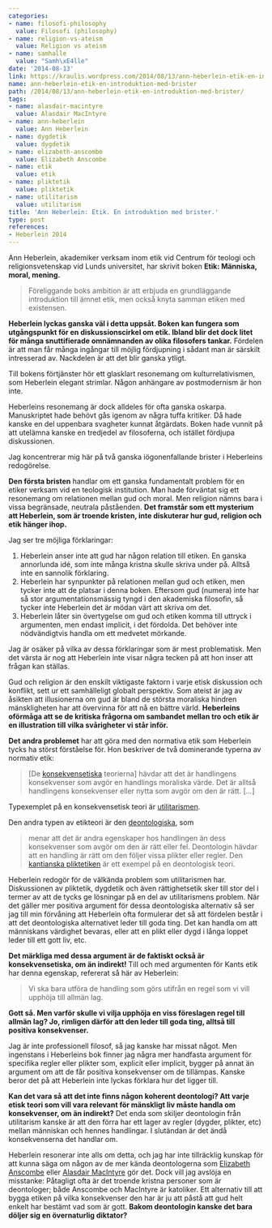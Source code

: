 ```yaml
---
categories:
- name: filosofi-philosophy
  value: Filosofi (philosophy)
- name: religion-vs-ateism
  value: Religion vs ateism
- name: samhalle
  value: "Samh\xE4lle"
date: '2014-08-13'
link: https://kraulis.wordpress.com/2014/08/13/ann-heberlein-etik-en-introduktion-med-brister/
name: ann-heberlein-etik-en-introduktion-med-brister
path: /2014/08/13/ann-heberlein-etik-en-introduktion-med-brister/
tags:
- name: alasdair-macintyre
  value: Alasdair MacIntyre
- name: ann-heberlein
  value: Ann Heberlein
- name: dygdetik
  value: dygdetik
- name: elizabeth-anscombe
  value: Elizabeth Anscombe
- name: etik
  value: etik
- name: pliktetik
  value: pliktetik
- name: utilitarism
  value: utilitarism
title: 'Ann Heberlein: Etik. En introduktion med brister.'
type: post
references:
- Heberlein 2014
---
```

Ann Heberlein, akademiker verksam inom etik vid Centrum för teologi och religionsvetenskap vid Lunds universitet, har skrivit boken **Etik: Människa, moral, mening.**

> Föreliggande boks ambition är att erbjuda en grundläggande introduktion till ämnet etik, men också knyta samman etiken med existensen.

**Heberlein lyckas ganska väl i detta uppsåt. Boken kan fungera som utgångspunkt för en diskussionscirkel om etik. Ibland blir det dock litet för många snuttifierade omnämnanden av olika filosofers tankar.** Fördelen är att man får många ingångar till möjlig fördjupning i sådant man är särskilt intresserad av. Nackdelen är att det blir ganska ytligt. 

Till bokens förtjänster hör ett glasklart resonemang om kulturrelativismen, som Heberlein elegant strimlar. Någon anhängare av postmodernism är hon inte.

Heberleins resonemang är dock alldeles för ofta ganska oskarpa. Manuskriptet hade behövt gås igenom av några tuffa kritiker. Då hade kanske en del uppenbara svagheter kunnat åtgärdats. Boken hade vunnit på att utelämna kanske en tredjedel av filosoferna, och istället fördjupa diskussionen.

Jag koncentrerar mig här på två ganska iögonenfallande brister i Heberleins redogörelse.

**Den första bristen** handlar om ett ganska fundamentalt problem för en etiker verksam vid en teologisk institution. Man hade förväntat sig ett resonemang om relationen mellan gud och moral. Men religion nämns bara i vissa begränsade, neutrala påståenden. **Det framstår som ett mysterium att Heberlein, som är troende kristen, inte diskuterar hur gud, religion och etik hänger ihop.**

Jag ser tre möjliga förklaringar:

1. Heberlein anser inte att gud har någon relation till etiken. En ganska annorlunda idé, som inte många kristna skulle skriva under på. Alltså inte en sannolik förklaring.
2. Heberlein har synpunkter på relationen mellan gud och etiken, men tycker inte att de platsar i denna boken. Eftersom gud (numera) inte har så stor argumentationsmässig tyngd i den akademiska filosofin, så tycker inte Heberlein det är mödan värt att skriva om det.
3. Heberlein låter sin övertygelse om gud och etiken komma till uttryck i argumenten, men endast implicit, i det fördolda. Det behöver inte nödvändigtvis handla om ett medvetet mörkande.

Jag är osäker på vilka av dessa förklaringar som är mest problematisk. Men det värsta är nog att Heberlein inte visar några tecken på att hon inser att frågan kan ställas.

Gud och religion är den enskilt viktigaste faktorn i varje etisk diskussion och konflikt, sett ur ett samhälleligt globalt perspektiv. Som ateist är jag av åsikten att illusionerna om gud är bland de största moraliska hindren mänskligheten har att övervinna för att nå en bättre värld. **Heberleins oförmåga att se de kritiska frågorna om sambandet mellan tro och etik är en illustration till vilka svårigheter vi står inför.**

**Det andra problemet** har att göra med den normativa etik som Heberlein tycks ha störst förståelse för. Hon beskriver de två dominerande typerna av normativ etik:

> [De [konsekvensetiska](http://en.wikipedia.org/wiki/Consequentialism) teorierna] hävdar att det är handlingens konsekvenser som avgör en handlings moraliska värde. Det är alltså handlingens konsekvenser eller nytta som avgör om den är rätt. [...]

Typexemplet på en konsekvensetisk teori är [utilitarismen](http://en.wikipedia.org/wiki/Utilitarianism).

Den andra typen av etikteori är den [deontologiska](http://en.wikipedia.org/wiki/Deontological_ethics), som

> menar att det är andra egenskaper hos handlingen än dess konsekvenser som avgör om den är rätt eller fel. Deontologin hävdar att en handling är rätt om den följer vissa plikter eller regler. Den [kantianska pliktetiken](http://en.wikipedia.org/wiki/Kantian_ethics) är ett exempel på en deontologisk teori.

Heberlein redogör för de välkända problem som utilitarismen har. Diskussionen av pliktetik, dygdetik och även rättighetsetik sker till stor del i termer av att de tycks ge lösningar på en del av utilitarismens problem. När det gäller mer positiva argument för dessa deontologiska alternativ så ser jag till min förvåning att Heberlein ofta formulerar det så att fördelen består i att det deontologiska alternativet leder till goda ting. Det kan handla om att människans värdighet bevaras, eller att en plikt eller dygd i långa loppet leder till ett gott liv, etc.

**Det märkliga med dessa argument är de faktiskt också är konsekvensetiska, om än indirekt!** Till och med argumenten för Kants etik har denna egenskap, refererat så här av Heberlein:

> Vi ska bara utföra de handling som görs utifrån en regel som vi vill upphöja till allmän lag.

**Gott så. Men varför skulle vi vilja upphöja en viss föreslagen regel till allmän lag? Jo, rimligen därför att den leder till goda ting, alltså till positiva konsekvenser.**

Jag är inte professionell filosof, så jag kanske har missat något. Men ingenstans i Heberleins bok finner jag några mer handfasta argument för specifika regler eller plikter som, explicit eller implicit, bygger på annat än argument om att de får positiva konsekvenser om de tillämpas. Kanske beror det på att Heberlein inte lyckas förklara hur det ligger till.

**Kan det vara så att det inte finns någon koherent deontologi? Att varje etisk teori som vill vara relevant för mänskligt liv måste handla om konsekvenser, om än indirekt?** Det enda som skiljer deontologin från utilitarism kanske är att den förra har ett lager av regler (dygder, plikter, etc) mellan människan och hennes handlingar. I slutändan är det ändå konsekvenserna det handlar om.

Heberlein resonerar inte alls om detta, och jag har inte tillräcklig kunskap för att kunna säga om någon av de mer kända deontologerna som [Elizabeth Anscombe](http://en.wikipedia.org/wiki/G._E._M._Anscombe) eller [Alasdair MacIntyre](http://en.wikipedia.org/wiki/Alasdair_MacIntyre) gör det. Dock vill jag avslöja en misstanke: Påtagligt ofta är det troende kristna personer som är deontologer; både Anscombe och MacIntyre är katoliker. Ett alternativ till att bygga etiken på vilka konsekvenser den har är ju att påstå att gud helt enkelt har bestämt vad som är gott. **Bakom deontologin kanske det bara döljer sig en övernaturlig diktator?**
